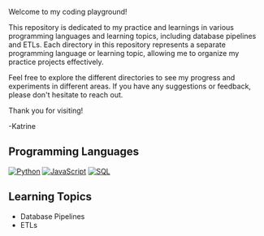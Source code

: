 Welcome to my coding playground!

This repository is dedicated to my practice and learnings in various programming languages and learning topics, including database pipelines and ETLs. Each directory in this repository represents a separate programming language or learning topic, allowing me to organize my practice projects effectively.

Feel free to explore the different directories to see my progress and experiments in different areas. If you have any suggestions or feedback, please don't hesitate to reach out.

Thank you for visiting!

-Katrine


## Programming Languages

[![Python](https://img.shields.io/badge/Python-3776AB?style=for-the-badge&logo=python&logoColor=white)](https://www.python.org/)
[![JavaScript](https://img.shields.io/badge/JavaScript-F7DF1E?style=for-the-badge&logo=javascript&logoColor=black)](https://www.javascript.com/)
[![SQL](https://img.shields.io/badge/SQL-4479A1?style=for-the-badge&logo=sql&logoColor=white)](https://en.wikipedia.org/wiki/SQL)

## Learning Topics

- Database Pipelines
- ETLs
